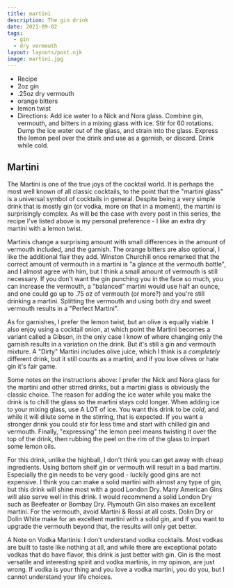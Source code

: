 ```yaml
---
title: martini
description: The gin drink
date: 2021-09-02
tags:
  - gin
  - dry vermouth
layout: layouts/post.njk
image: martini.jpg
---
```

 - Recipe
 - 2oz gin
 - .25oz dry vermouth
 - orange bitters
 - lemon twist
 - Directions: Add ice water to a Nick and Nora glass. Combine gin, vermouth, and bitters in a mixing glass with ice. Stir for 60 rotations. Dump the ice water out of the glass, and strain into the glass. Express the lemon peel over the drink and use as a garnish, or discard. Drink while cold.

## Martini

The Martini is one of the true joys of the cocktail world. It is perhaps the most well known of all classic cocktails, to the point that the "martini glass" is a universal symbol of cocktails in general. Despite being a very simple drink that is mostly gin (or vodka, more on that in a moment), the martini is surprisingly complex. As will be the case with every post in this series, the recipe I've listed above is my personal preference - I like an extra dry martini with a lemon twist.

Martinis change a surprising amount with small differences in the amount of vermouth included, and the garnish. The orange bitters are also optional, I like the additional flair they add. Winston Churchill once remarked that the correct amount of vermouth in a martini is "a glance at the vermouth bottle", and I almost agree with him, but I think a small amount of vermouth is still necessary. If you don't want the gin punching you in the face so much, you can increase the vermouth, a "balanced" martini would use half an ounce, and one could go up to .75 oz of vermouth (or more?) and you're still drinking a martini. Splitting the vermouth and using both dry and sweet vermouth results in a "Perfect Martini".

As for garnishes, I prefer the lemon twist, but an olive is equally viable. I also enjoy using a cocktail onion, at which point the Martini becomes a variant called a Gibson, in the only case I know of where changing only the garnish results in a variation on the drink. But it's still a gin and vermouth mixture. A "Dirty" Martini includes olive juice, which I think is a _completely_ different drink, but it still counts as a martini, and if you love olives or hate gin it's fair game.

Some notes on the instructions above: I prefer the Nick and Nora glass for the martini and other stirred drinks, but a martini glass is obviously the classic choice. The reason for adding the ice water while you make the drink is to chill the glass so the martini stays cold longer. When adding ice to your mixing glass, use A LOT of ice. You want this drink to be _cold_, and while it will dilute some in the stirring, that is expected. If you want a stronger drink you could stir for less time and start with chilled gin and vermouth. Finally, "expressing" the lemon peel means twisting it over the top of the drink, then rubbing the peel on the rim of the glass to impart some lemon oils.

For this drink, unlike the highball, I don't think you can get away with cheap ingredients. Using bottom shelf gin or vermouth will result in a bad martini. Especially the gin needs to be very good - luckily good gins are not expensive. I think you can make a solid martini with almost any type of gin, but this drink will shine most with a good London Dry. Many American Gins will also serve well in this drink. I would recommend a solid London Dry such as Beefeater or Bombay Dry. Plymouth Gin also makes an excellent martini. For the vermouth, avoid Martini & Rossi at all costs. Dolin Dry or Dolin White make for an excellent martini with a solid gin, and if you want to upgrade the vermouth beyond that, the results will only get better.

A Note on Vodka Martinis: I don't understand vodka cocktails. Most vodkas are built to taste like nothing at all, and while there are exceptional potato vodkas that do have flavor, this drink is just better with gin. Gin is the most versatile and interesting spirit and vodka martinis, in my opinion, are just wrong. If vodka is your thing and you love a vodka martini, you do you, but I cannot understand your life choices.
